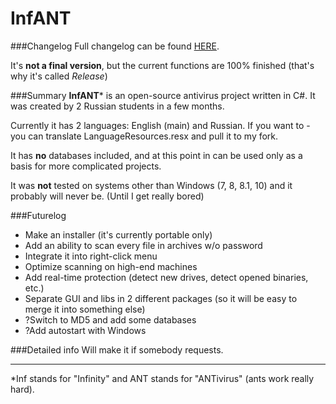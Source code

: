 # InfANT
###Changelog
Full changelog can be found [HERE](http://bitva-pod-moskvoy.ru/_kaspersky/changelog.txt).

It's **not a final version**, but the current functions are 100% finished (that's why it's called *Release*)

###Summary
**InfANT*** is an open-source antivirus project written in C#.
It was created by 2 Russian students in a few months.

Currently it has 2 languages: English (main) and Russian. If you want to - you can translate LanguageResources.resx and pull it to my fork. 

It has **no** databases included, and at this point in can be used only as a basis for more complicated projects.

It was **not** tested on systems other than Windows (7, 8, 8.1, 10) and it probably will never be. (Until I get really bored)

###Futurelog
 * Make an installer (it's currently portable only)
 * Add an ability to scan every file in archives w/o password
 * Integrate it into right-click menu
 * Optimize scanning on high-end machines
 * Add real-time protection (detect new drives, detect opened binaries, etc.)
 * Separate GUI and libs in 2 different packages (so it will be easy to merge it into something else)
 * ?Switch to MD5 and add some databases
 * ?Add autostart with Windows
 
###Detailed info
Will make it if somebody requests.

---
*Inf stands for "Infinity" and ANT stands for "ANTivirus" (ants work really hard).

